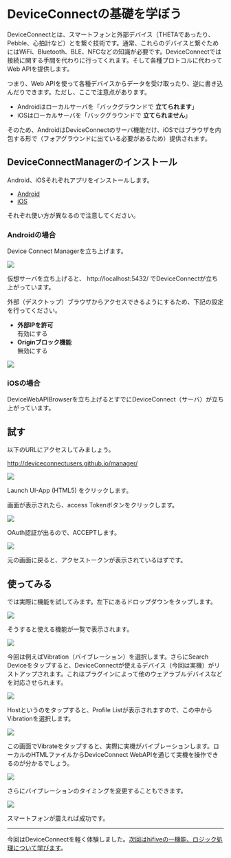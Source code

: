 # DeviceConnectの基礎を学ぼう

DeviceConnectとは、スマートフォンと外部デバイス（THETAであったり、Pebble、心拍計など）とを繋ぐ技術です。通常、これらのデバイスと繋ぐためにはWiFi、Bluetooth、BLE、NFCなどの知識が必要です。DeviceConnectでは接続に関する手間を代わりに行ってくれます。そして各種プロトコルに代わってWeb APIを提供します。

つまり、Web APIを使って各種デバイスからデータを受け取ったり、逆に書き込んだりできます。ただし、ここで注意点があります。

- Androidはローカルサーバを「バックグラウンドで **立てられます**」
- iOSはローカルサーバを「バックグラウンドで **立てられません**」

そのため、AndroidはDeviceConnectのサーバ機能だけ、iOSではブラウザを内包する形で（フォアグラウンドに出ている必要があるため）提供されます。

## DeviceConnectManagerのインストール

Android、iOSそれぞれアプリをインストールします。

- [Android](https://play.google.com/store/apps/details?id=org.deviceconnect.android.manager&hl=ja)
- [iOS](https://itunes.apple.com/jp/app/devicewebapibrowser/id994422987?mt=8&ign-mpt=uo%3D4)

それぞれ使い方が異なるので注意してください。

### Androidの場合

Device Connect Managerを立ち上げます。

![](images/2-3.png)

仮想サーバを立ち上げると、 http://localhost:5432/ でDeviceConnectが立ち上がっています。

外部（デスクトップ）ブラウザからアクセスできるようにするため、下記の設定を行ってください。

- **外部IPを許可**  
有効にする
- **Originブロック機能**  
無効にする

![](images/2-4.png)

### iOSの場合

DeviceWebAPIBrowserを立ち上げるとすでにDeviceConnect（サーバ）が立ち上がっています。

## 試す

以下のURLにアクセスしてみましょう。

http://deviceconnectusers.github.io/manager/

![](images/2-5.png)

Launch UI-App (HTML5) をクリックします。

画面が表示されたら、access Tokenボタンをクリックします。

![](images/2-1.png)

OAuth認証が出るので、ACCEPTします。

![](images/2-2.png)

元の画面に戻ると、アクセストークンが表示されているはずです。

## 使ってみる

では実際に機能を試してみます。左下にあるドロップダウンをタップします。

![](images/2-7.png)

そうすると使える機能が一覧で表示されます。

![](images/2-8.png)

今回は例えばVibration（バイブレーション）を選択します。さらにSearch Deviceをタップすると、DeviceConnectが使えるデバイス（今回は実機）がリストアップされます。これはプラグインによって他のウェアラブルデバイスなどを対応させられます。

![](images/2-9.png)

Hostというのをタップすると、Profile Listが表示されますので、この中からVibrationを選択します。

![](images/2-8.png)

この画面でVibrateをタップすると、実際に実機がバイブレーションします。ローカルのHTMLファイルからDeviceConnect WebAPIを通じて実機を操作できるのが分かるでしょう。

![](images/2-10.png)

さらにバイブレーションのタイミングを変更することもできます。

![](images/2-11.png)

スマートフォンが震えれば成功です。

----

今回はDeviceConnectを軽く体験しました。[次回はhifiveの一機能、ロジック処理について学びます](./3.md)。
